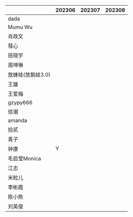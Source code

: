 |                   | 202306 | 202307 | 202308 |
| ----------------- | ------ | ------ | ------ |
| dada              |        |        |        |
| Mumu Wu           |        |        |        |
| 肖政文            |        |        |        |
| 彗心              |        |        |        |
| 班晓宇            |        |        |        |
| 周坤琳            |        |        |        |
| 放蜂娃(放鹅娃3.0) |        |        |        |
| 王雄              |        |        |        |
| 王爱梅            |        |        |        |
| gzypy666          |        |        |        |
| 徐潮              |        |        |        |
| amanda            |        |        |        |
| 拾贰              |        |        |        |
| 青子              |        |        |        |
| 钟康              | Y      |        |        |
| 毛启莹Monica      |        |        |        |
| 江志              |        |        |        |
| 米粒儿            |        |        |        |
| 李彬霞            |        |        |        |
| 陈小熊            |        |        |        |
| 刘英俊            |        |        |        |